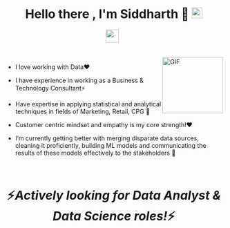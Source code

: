 <div align="center">
   <h1>Hello there , I'm Siddharth 👋 <img src="https://media.giphy.com/media/hvRJCLFzcasrR4ia7z/giphy.gif" width="25px"> </h1>
</div>

<p align='center'>
   <a href="https://www.linkedin.com/in/siddharth-nandargi-204085114/"><img height="30" src="https://user-images.githubusercontent.com/29105795/108615182-442d6580-73b6-11eb-984e-5ac2312d3fe7.png"></a>&nbsp;&nbsp;
 </p>


<br />
<img align="right" height="130px" width="140px" alt="GIF" src="https://media.giphy.com/media/16dIgjWQjikY8/giphy.gif" />
<p align="center">
</p>



 - I love working with Data:heart:
 
 - I have experience in working as a Business & Technology Consultant⚡

 - Have expertise in applying statistical and analytical techniques in fields of Marketing, Retail, CPG 🔭

 - Customer centric mindset and empathy is my core strength!:heart:

 - I’m currently getting better with merging disparate data sources, cleaning it proficiently, building ML models and communicating the results of these models effectively to the stakeholders 🌱







<!--  -->

<br />






<h1 align='center'>⚡️<i>Actively looking for Data Analyst & Data Science roles!</i>⚡️</h1>
